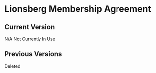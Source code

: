# Lionsberg Membership Agreement

## Current Version 

N/A Not Currently In Use

## Previous Versions

Deleted